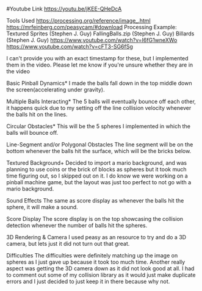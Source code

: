 
#Youtube Link
https://youtu.be/jKEE-QHeDcA 

Tools Used
https://processing.org/reference/image_.html
https://mrfeinberg.com/peasycam/#download
Processing Example: Textured Sprites (Stephen J. Guy)
FallingBalls.zip (Stephen J. Guy)
Billards (Stephen J. Guy)
https://www.youtube.com/watch?v=I6fG1wneXWo
https://www.youtube.com/watch?v=cFT3-SG6fSg

I can't provide you with an exact timestamp for these, but I implemented them in the video. Please let me know if you're unsure whether they are in the video

Basic	Pinball	Dynamics*
I made the balls fall down in the top middle down the screen(accelerating under gravity).


Multiple	Balls	Interacting*
The 5 balls will eventually bounce off each other, it happens quick due to my setting off the line collision velocity whenever the balls hit on the lines.

Circular	Obstacles*
This will be the 5 spheres I implemented in which the balls will bounce off.

Line-Segment	and/or	Polygonal	Obstacles
The line segment will be on the bottom whenever the balls hit the surface, which will be the bricks below.

Textured	Background+
Decided to import a mario background, and was planning to use coins or the brick of blocks as spheres but it took much time figuring out, so I skipped out on it.
I do know we were working on a pinball machine game, but the layout was just too perfect to not go with a mario background.

Sound	Effects
The same as score display as whenever the balls hit the sphere, it will make a sound.

Score	Display
The score display is on the top showcasing the collision detection whenever the number of balls hit the spheres. 

3D	Rendering &	Camera
I used peasy as an resource to try and do a 3D camera, but lets just it did not turn out that great.

Difficulties
The difficulties were definitely matching up the image on spheres as I just gave up because it took too much time. Another really aspect was getting the 3D camera down as it did not look
good at all. I had to comment out some of my collision library as  it would just make duplicate errors and I just decided to just keep it in there because why not.    




